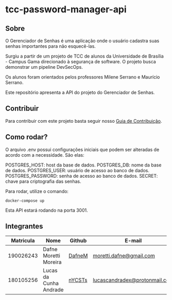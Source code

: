 # tcc-password-manager-api

## Sobre

O Gerenciador de Senhas é uma aplicação onde o usuário cadastra suas senhas importantes para não esquecẽ-las. 

Surgiu a partir de um projeto de TCC de alunos da Universidade de Brasília - Campus Gama direcionado à segurança de software. O projeto busca demonstrar um pipeline DevSecOps.

Os alunos foram orientados pelos professores Milene Serrano e Maurício Serrano.

Este repositório apresenta a API do projeto do Gerenciador de Senhas.

## Contribuir

Para contribuir com este projeto basta seguir nosso [Guia de Contribuição](https://github.com/nYCSTs/tcc-password-manager/docs/guia-contribuicao.md). 

## Como rodar?

O arquivo .env possui configurações iniciais que podem ser alteradas de acordo com a necessidade. São elas:

POSTGRES_HOST: host da base de dados.
POSTGRES_DB: nome da base de dados.
POSTGRES_USER: usuário de acesso ao banco de dados.
POSTGRES_PASSWORD: senha de acesso ao banco de dados.
SECRET: chave para criptografia das senhas.

Para rodar, utilize o comando:

```
docker-compose up
```

Esta API estará rodando na porta 3001.

## Integrantes

| Matricula | Nome | Github | E-mail |
|-----------|------|--------|--------|
|190026243|Dafne Moretti Moreira|[DafneM](https://github.com/DafneM)|moretti.dafne@gmail.com|
|180105256|Lucas da Cunha Andrade|[nYCSTs](https://github.com/nYCSTs)|lucascandradex@protonmail.com|## Sobre
